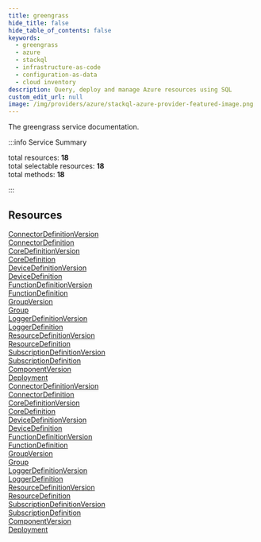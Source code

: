 ```yaml
---
title: greengrass
hide_title: false
hide_table_of_contents: false
keywords:
  - greengrass
  - azure
  - stackql
  - infrastructure-as-code
  - configuration-as-data
  - cloud inventory
description: Query, deploy and manage Azure resources using SQL
custom_edit_url: null
image: /img/providers/azure/stackql-azure-provider-featured-image.png
---
```


The greengrass service documentation.

:::info Service Summary

<div class="row">
<div class="providerDocColumn">
<span>total resources:&nbsp;<b>18</b></span><br />
<span>total selectable resources:&nbsp;<b>18</b></span><br />
<span>total methods:&nbsp;<b>18</b></span><br />
</div>
</div>

:::

## Resources
<div class="row">
<div class="providerDocColumn">
<a href="/providers/azure/greengrass/ConnectorDefinitionVersion/">ConnectorDefinitionVersion</a><br />
<a href="/providers/azure/greengrass/ConnectorDefinition/">ConnectorDefinition</a><br />
<a href="/providers/azure/greengrass/CoreDefinitionVersion/">CoreDefinitionVersion</a><br />
<a href="/providers/azure/greengrass/CoreDefinition/">CoreDefinition</a><br />
<a href="/providers/azure/greengrass/DeviceDefinitionVersion/">DeviceDefinitionVersion</a><br />
<a href="/providers/azure/greengrass/DeviceDefinition/">DeviceDefinition</a><br />
<a href="/providers/azure/greengrass/FunctionDefinitionVersion/">FunctionDefinitionVersion</a><br />
<a href="/providers/azure/greengrass/FunctionDefinition/">FunctionDefinition</a><br />
<a href="/providers/azure/greengrass/GroupVersion/">GroupVersion</a><br />
<a href="/providers/azure/greengrass/Group/">Group</a><br />
<a href="/providers/azure/greengrass/LoggerDefinitionVersion/">LoggerDefinitionVersion</a><br />
<a href="/providers/azure/greengrass/LoggerDefinition/">LoggerDefinition</a><br />
<a href="/providers/azure/greengrass/ResourceDefinitionVersion/">ResourceDefinitionVersion</a><br />
<a href="/providers/azure/greengrass/ResourceDefinition/">ResourceDefinition</a><br />
<a href="/providers/azure/greengrass/SubscriptionDefinitionVersion/">SubscriptionDefinitionVersion</a><br />
<a href="/providers/azure/greengrass/SubscriptionDefinition/">SubscriptionDefinition</a><br />
<a href="/providers/azure/greengrass/ComponentVersion/">ComponentVersion</a><br />
<a href="/providers/azure/greengrass/Deployment/">Deployment</a>
</div>
<div class="providerDocColumn">
<a href="/providers/azure/greengrass/ConnectorDefinitionVersion/">ConnectorDefinitionVersion</a><br />
<a href="/providers/azure/greengrass/ConnectorDefinition/">ConnectorDefinition</a><br />
<a href="/providers/azure/greengrass/CoreDefinitionVersion/">CoreDefinitionVersion</a><br />
<a href="/providers/azure/greengrass/CoreDefinition/">CoreDefinition</a><br />
<a href="/providers/azure/greengrass/DeviceDefinitionVersion/">DeviceDefinitionVersion</a><br />
<a href="/providers/azure/greengrass/DeviceDefinition/">DeviceDefinition</a><br />
<a href="/providers/azure/greengrass/FunctionDefinitionVersion/">FunctionDefinitionVersion</a><br />
<a href="/providers/azure/greengrass/FunctionDefinition/">FunctionDefinition</a><br />
<a href="/providers/azure/greengrass/GroupVersion/">GroupVersion</a><br />
<a href="/providers/azure/greengrass/Group/">Group</a><br />
<a href="/providers/azure/greengrass/LoggerDefinitionVersion/">LoggerDefinitionVersion</a><br />
<a href="/providers/azure/greengrass/LoggerDefinition/">LoggerDefinition</a><br />
<a href="/providers/azure/greengrass/ResourceDefinitionVersion/">ResourceDefinitionVersion</a><br />
<a href="/providers/azure/greengrass/ResourceDefinition/">ResourceDefinition</a><br />
<a href="/providers/azure/greengrass/SubscriptionDefinitionVersion/">SubscriptionDefinitionVersion</a><br />
<a href="/providers/azure/greengrass/SubscriptionDefinition/">SubscriptionDefinition</a><br />
<a href="/providers/azure/greengrass/ComponentVersion/">ComponentVersion</a><br />
<a href="/providers/azure/greengrass/Deployment/">Deployment</a>
</div>
</div>